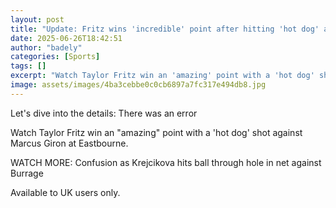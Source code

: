 ```yaml
---
layout: post
title: "Update: Fritz wins 'incredible' point after hitting 'hot dog' against Giron"
date: 2025-06-26T18:42:51
author: "badely"
categories: [Sports]
tags: []
excerpt: "Watch Taylor Fritz win an 'amazing' point with a 'hot dog' shot against Marcus Giron at Eastbourne."
image: assets/images/4ba3cebbe0c0cb6897a7fc317e494db8.jpg
---
```


Let's dive into the details: There was an error

Watch Taylor Fritz win an "amazing" point with a 'hot dog' shot against Marcus Giron at Eastbourne.

WATCH MORE: Confusion as Krejcikova hits ball through hole in net against Burrage

Available to UK users only.

